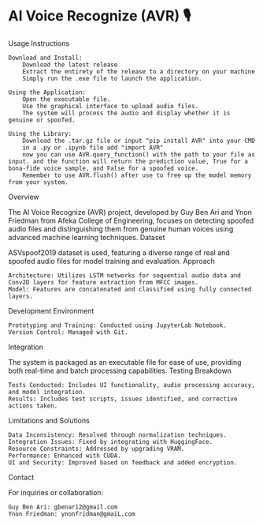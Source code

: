 # AI Voice Recognize (AVR) 🎙️
Usage Instructions

    Download and Install:
        Download the latest release
        Extract the entirety of the release to a directory on your machine
        Simply run the .exe file to launch the application.

    Using the Application:
        Open the executable file.
        Use the graphical interface to upload audio files.
        The system will process the audio and display whether it is genuine or spoofed.

    Using the Library:
        Download the .tar.gz file or input "pip install AVR" into your CMD
        in a .py or .ipynb file add "import AVR"
        now you can use AVR.query_function() with the path to your file as input. and the function will return the prediction value, True for a bona-fide voice sample, and False for a spoofed voice.
        Remember to use AVR.flush() after use to free up the model memory from your system.

Overview

The AI Voice Recognize (AVR) project, developed by Guy Ben Ari and Ynon Friedman from Afeka College of Engineering, focuses on detecting spoofed audio files and distinguishing them from genuine human voices using advanced machine learning techniques.
Dataset

ASVspoof2019 dataset is used, featuring a diverse range of real and spoofed audio files for model training and evaluation.
Approach

    Architecture: Utilizes LSTM networks for sequential audio data and Conv2D layers for feature extraction from MFCC images.
    Model: Features are concatenated and classified using fully connected layers.

Development Environment

    Prototyping and Training: Conducted using JupyterLab Notebook.
    Version Control: Managed with Git.

Integration

The system is packaged as an executable file for ease of use, providing both real-time and batch processing capabilities.
Testing Breakdown

    Tests Conducted: Includes UI functionality, audio processing accuracy, and model integration.
    Results: Includes test scripts, issues identified, and corrective actions taken.

Limitations and Solutions

    Data Inconsistency: Resolved through normalization techniques.
    Integration Issues: Fixed by integrating with HuggingFace.
    Resource Constraints: Addressed by upgrading VRAM.
    Performance: Enhanced with CUDA.
    UI and Security: Improved based on feedback and added encryption.

Contact

For inquiries or collaboration:

    Guy Ben Ari: gbenari2@gmail.com
    Ynon Friedman: ynonfridman@gmaiL.com
